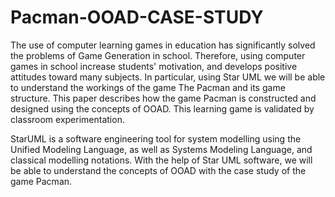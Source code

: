 # Pacman-OOAD-CASE-STUDY
The use of computer learning games in education has significantly solved the problems of Game Generation in school. Therefore, using computer games in school increase students' motivation, and develops positive attitudes toward many subjects. In particular, using Star UML we will be able to understand the workings of the game The Pacman and its game structure. This paper describes how the game Pacman is constructed and designed using the concepts of OOAD. This learning game is validated by classroom experimentation.

StarUML is a software engineering tool for system modelling using the Unified Modeling Language, as well as Systems Modeling Language, and classical modelling notations. With the help of Star UML software, we will be able to understand the concepts of OOAD with the case study of the game Pacman.
